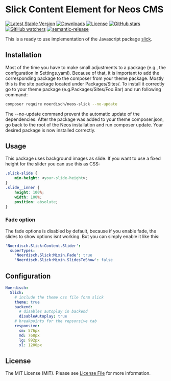 # Slick Content Element for Neos CMS 
[![Latest Stable Version](https://poser.pugx.org/noerdisch/neos-slick/v/stable)](https://packagist.org/packages/noerdisch/neos-slick)
[![Downloads](https://img.shields.io/packagist/dt/noerdisch/neos-slick.svg)](https://packagist.org/packages/noerdisch/neos-slick)
[![License](https://img.shields.io/github/license/noerdisch/neos-slick.svg)](LICENSE)
[![GitHub stars](https://img.shields.io/github/stars/noerdisch/neos-slick.svg?style=social&label=Stars)](https://github.com/noerdisch/neos-slick/stargazers)
[![GitHub watchers](https://img.shields.io/github/watchers/noerdisch/neos-slick.svg?style=social&label=Watch)](https://github.com/noerdisch/neos-slick/subscription)
[![semantic-release](https://img.shields.io/badge/%20%20%F0%9F%93%A6%F0%9F%9A%80-semantic--release-e10079.svg)](https://github.com/semantic-release/semantic-release)

This is a ready to use implementation of the Javascript package [slick](http://kenwheeler.github.io/slick/). 

## Installation
Most of the time you have to make small adjustments to a package (e.g., the configuration in Settings.yaml). Because of that, it is important to add the corresponding package to the composer from your theme package. Mostly this is the site package located under Packages/Sites/. To install it correctly go to your theme package (e.g.Packages/Sites/Foo.Bar) and run following command:

```bash
composer require noerdisch/neos-slick --no-update
```

The --no-update command prevent the automatic update of the dependencies. After the package was added to your theme composer.json, go back to the root of the Neos installation and run composer update. Your desired package is now installed correctly.

## Usage
This package uses background images as slide.  If you want to use a fixed height for the slider you can use this as CSS:

```css
.slick-slide {
    min-height: <your-slide-height>;
}
.slide__inner {
    height: 100%;
    width: 100%;
    position: absolute;
}
```

### Fade option
The fade options is disabled by default, because if you enable fade, the slides to show options isnt working. But you can simply enable it like this:

```yaml
'Noerdisch.Slick:Content.Slider':
  superTypes:
    'Noerdisch.Slick:Mixin.Fade': true 
    'Noerdisch.Slick:Mixin.SlidesToShow': false
```

## Configuration

```yaml
Noerdisch:
  Slick:
    # include the theme css file form slick
    theme: true
    backend:
      # disables autoplay in backend
      disableAutoplay: true
    # breakpoints for the repsonsive tab
    responsive:
      sm: 576px
      md: 768px
      lg: 992px
      xl: 1200px

```

## License
The MIT License (MIT). Please see [License File](LICENSE) for more information.
